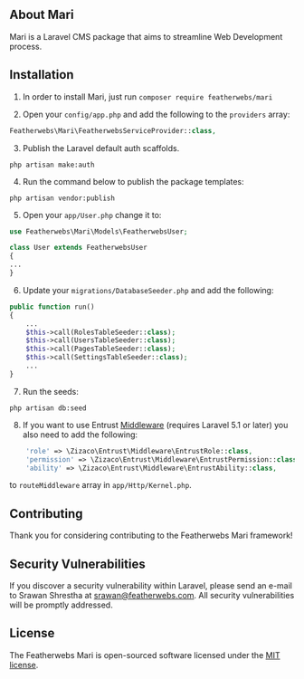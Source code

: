 ## About Mari

Mari is a Laravel CMS package that aims to streamline Web Development process.

## Installation

1) In order to install Mari, just run `composer require featherwebs/mari`

2) Open your `config/app.php` and add the following to the `providers` array:

```php
Featherwebs\Mari\FeatherwebsServiceProvider::class,
```

3) Publish the Laravel default auth scaffolds.

```shell
php artisan make:auth
```

4) Run the command below to publish the package templates:

```shell
php artisan vendor:publish
```

5) Open your `app/User.php` change it to:

```php
use Featherwebs\Mari\Models\FeatherwebsUser;

class User extends FeatherwebsUser
{
...
}
```
6) Update your `migrations/DatabaseSeeder.php` and add the following:
```php
public function run()
{
    ...
    $this->call(RolesTableSeeder::class);
    $this->call(UsersTableSeeder::class);
    $this->call(PagesTableSeeder::class);
    $this->call(SettingsTableSeeder::class);
    ...
}
```

7) Run the seeds:
```shell
php artisan db:seed
```

8)  If you want to use Entrust [Middleware](#middleware) (requires Laravel 5.1 or later) you also need to add the following:

```php
    'role' => \Zizaco\Entrust\Middleware\EntrustRole::class,
    'permission' => \Zizaco\Entrust\Middleware\EntrustPermission::class,
    'ability' => \Zizaco\Entrust\Middleware\EntrustAbility::class,
```

to `routeMiddleware` array in `app/Http/Kernel.php`.


## Contributing

Thank you for considering contributing to the Featherwebs Mari framework!

## Security Vulnerabilities

If you discover a security vulnerability within Laravel, please send an e-mail to Srawan Shrestha at srawan@featherwebs.com. All security vulnerabilities will be promptly addressed.

## License

The Featherwebs Mari is open-sourced software licensed under the [MIT license](http://opensource.org/licenses/MIT).
